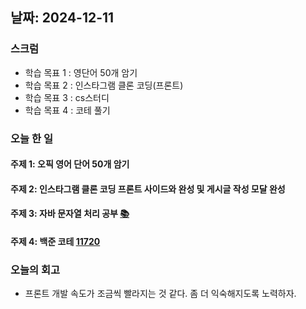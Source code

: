 ## 날짜: 2024-12-11

### 스크럼
- 학습 목표 1 : 영단어 50개 암기
- 학습 목표 2 : 인스타그램 클론 코딩(프론트)
- 학습 목표 3 : cs스터디
- 학습 목표 4 : 코테 풀기

### 오늘 한 일

#### 주제 1: 오픽 영어 단어 50개 암기

#### 주제 2: 인스타그램 클론 코딩 프론트 사이드와 완성 및 게시글 작성 모달 완성

#### 주제 3: 자바 문자열 처리 공부 [📚](https://trues2.tistory.com/28)

#### 주제 4: 백준 코테 [11720](https://github.com/trueS2/Algorithm-Java/tree/main/%EB%B0%B1%EC%A4%80/Bronze/11720.%E2%80%85%EC%88%AB%EC%9E%90%EC%9D%98%E2%80%85%ED%95%A9)


### 오늘의 회고
- 프론트 개발 속도가 조금씩 빨라지는 것 같다. 좀 더 익숙해지도록 노력하자.